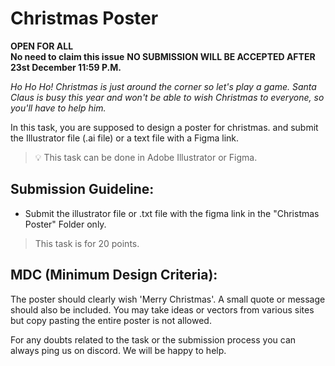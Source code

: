 # Christmas Poster

**OPEN FOR ALL**\
**No need to claim this issue** **NO SUBMISSION WILL BE ACCEPTED AFTER 23st December 11:59 P.M.**

*Ho Ho Ho! Christmas is just around the corner so let's play a game. Santa Claus is busy this year and won't be able to wish Christmas to everyone, so you'll have to help him.*

In this task, you are supposed to design a poster for christmas. and submit the Illustrator file (.ai file) or a text file with a Figma link.

> 💡 This task can be done in Adobe Illustrator or Figma.


## Submission Guideline:

- Submit the illustrator file or .txt file with the figma link in the "Christmas Poster" Folder only.

> This task is for 20 points.


## MDC (Minimum Design Criteria):

The poster should clearly wish 'Merry Christmas'. A small quote or message should also be included. You may take ideas or vectors from various sites but copy pasting the entire poster is not allowed.

For any doubts related to the task or the submission process you can always ping us on discord. We will be happy to help.

